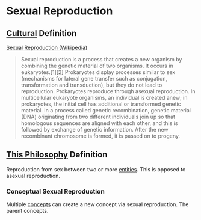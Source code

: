 # Sexual Reproduction

## [Cultural](./culture.md) Definition

<a href="http://en.wikipedia.org/wiki/Sexual_reproduction" target="_blank">Sexual Reproduction (Wikipedia)</a>

> Sexual reproduction is a process that creates a new organism by combining the genetic material of two organisms. It occurs in eukaryotes.[1][2] Prokaryotes display processes similar to sex (mechanisms for lateral gene transfer such as conjugation, transformation and transduction), but they do not lead to reproduction. Prokaryotes reproduce through asexual reproduction. In multicellular eukaryote organisms, an individual is created anew; in prokaryotes, the initial cell has additional or transformed genetic material. In a process called genetic recombination, genetic material (DNA) originating from two different individuals join up so that homologous sequences are aligned with each other, and this is followed by exchange of genetic information. After the new recombinant chromosome is formed, it is passed on to progeny.

## [This Philosophy](./this-philosophy.md) Definition

Reproduction from sex between two or more [entities](./entity.md). This is opposed to asexual reproduction.

### Conceptual Sexual Reproduction

Multiple [concepts](./concept.md) can create a new concept via sexual reproduction. The parent concepts.
